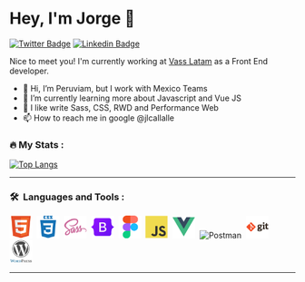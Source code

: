 # Hey, I'm Jorge 👋

[![Twitter Badge](https://img.shields.io/badge/-@jlcallalle-1ca0f1?style=flat-square&labelColor=1ca0f1&logo=twitter&logoColor=white&link=https://twitter.com/jlcallalle)](https://twitter.com/jlcallalle) [![Linkedin Badge](https://img.shields.io/badge/-jlcallalle-blue?style=flat-square&logo=Linkedin&logoColor=white&link=https://www.linkedin.com/in/jlcallalle/)](https://www.linkedin.com/in/jlcallalle/)

Nice to meet you! I'm currently working at [Vass Latam](https://vasscompany.com/)  as a Front End developer.

- 👋 Hi, I’m Peruviam, but I work with Mexico Teams 
- 🌱 I’m currently learning more about Javascript and Vue JS
- 💞️ I like write Sass, CSS, RWD and Performance Web
- 📫 How to reach me in google @jlcallalle

<!---
jlcallalle/jlcallalle is a ✨ special ✨ repository because its `README.md` (this file) appears on your GitHub profile.
You can click the Preview link to take a look at your changes.
--->

### :fire: My Stats :
[![Top Langs](https://github-readme-stats.vercel.app/api/top-langs/?username=jlcallalle&layout=compact)](https://github.com/anuraghazra/github-readme-stats)

---

### 🛠 &nbsp;Languages and Tools :

<p>
<img src="https://github.com/devicons/devicon/blob/master/icons/html5/html5-original.svg" title="HTML5" alt="HTML" width="40" height="40"/>&nbsp;
<img src="https://github.com/devicons/devicon/blob/master/icons/css3/css3-plain-wordmark.svg"  title="CSS3" alt="CSS" width="40" height="40"/>&nbsp;
<img src="https://github.com/devicons/devicon/blob/master/icons/sass/sass-original.svg" title="Sass" alt="SASS" width="40" height="40"/>&nbsp;
<img src="https://github.com/devicons/devicon/blob/master/icons/bootstrap/bootstrap-original.svg" title="bootstrap" alt="bootstrap" width="40" height="40"/>&nbsp;
<img src="https://github.com/devicons/devicon/blob/master/icons/figma/figma-original.svg" title="figma" alt="figma" width="40" height="40"/>&nbsp;
<img src="https://github.com/devicons/devicon/blob/master/icons/javascript/javascript-original.svg" title="JavaScript" alt="JavaScript" width="40" height="40"/>&nbsp;
<img src="https://github.com/devicons/devicon/blob/master/icons/vuejs/vuejs-original.svg" title="Vue" alt="Vue" width="40" height="40"/>&nbsp;
<img src="https://www.vectorlogo.zone/logos/getpostman/getpostman-icon.svg" title="Postman"  alt="Postman" width="40" height="40"/>&nbsp;
<img src="https://github.com/devicons/devicon/blob/master/icons/git/git-original-wordmark.svg" title="Git" **alt="Git" width="40" height="40"/>&nbsp;
<img src="https://github.com/devicons/devicon/blob/master/icons/wordpress/wordpress-original.svg" title="wordpress" **alt="wordpress" width="40" height="40"/>&nbsp;
</p>

---
